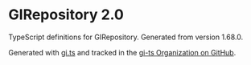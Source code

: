 # GIRepository 2.0

TypeScript definitions for GIRepository. Generated from version 1.68.0.

Generated with [gi.ts](https://gitlab.gnome.org/ewlsh/gi.ts) and tracked in the [gi-ts Organization on GitHub](https://github.com/gi-ts).
